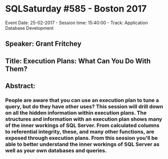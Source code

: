 # SQLSaturday #585 - Boston 2017
Event Date: 25-02-2017 - Session time: 15:40:00 - Track: Application  Database Development
## Speaker: Grant Fritchey
## Title: Execution Plans: What Can You Do With Them?
## Abstract:
### People are aware that you can use an execution plan to tune a query, but do they have other uses? This session will drill down on all the hidden information within execution plans. The structures and information with an execution plan shows many of the inner workings of SQL Server. From calculated columns to referential integrity, these, and many other functions, are exposed through execution plans. From this session you’ll be able to better understand the inner workings of SQL Server as well as your own databases and queries.
